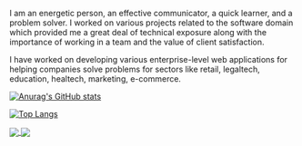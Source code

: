 I am an energetic person, an effective communicator, a quick learner, and a problem solver. I worked on various projects related to the software domain which provided me a great deal of technical exposure along with the importance of working in a team and the value of client satisfaction. 

I have worked on developing various enterprise-level web applications for helping companies solve problems for sectors like retail, legaltech, education, healtech, marketing, e-commerce.

[![Anurag's GitHub stats](https://github-readme-stats.vercel.app/api?username=m-housni)](https://github.com/anuraghazra/github-readme-stats)

[![Top Langs](https://github-readme-stats.vercel.app/api/top-langs/?username=m-housni&layout=compact)](https://github.com/anuraghazra/github-readme-stats)

<a href="https://linkedin">
  <img align="center" src="https://github-readme-stats.vercel.app/api/pin/?username=m-housni&repo=github-readme-stats" />
</a>
<a href="https://linkedin">
  <img align="center" src="https://github-readme-stats.vercel.app/api/pin/?username=m-housni&repo=convoychat" />
</a>
